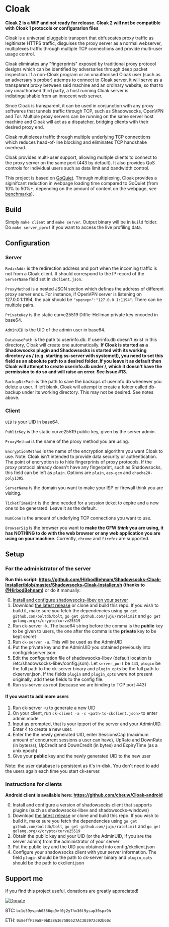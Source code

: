 # Cloak

**Cloak 2 is a WIP and not ready for release. Cloak 2 will not be compatible with Cloak 1 protocols or configurarion files**

Cloak is a universal pluggable transport that obfuscates proxy traffic as legitimate HTTPS traffic, disguises the proxy server as a normal webserver, multiplexes traffic through multiple TCP connections and provide multi-user usage control. 

Cloak eliminates any "fingerprints" exposed by traditional proxy protocol designs which can be identified by adversaries through deep packet inspection. If a non-Cloak program or an unauthorised Cloak user (such as an adversary's prober) attemps to connect to Cloak server, it will serve as a transparent proxy between said machine and an ordinary website, so that to any unauthorised third party, a host running Cloak server is indistinguishable from an innocent web server.

Since Cloak is transparent, it can be used in conjunction with any proxy softwares that tunnels traffic through TCP, such as Shadowsocks, OpenVPN and Tor. Multiple proxy servers can be running on the same server host machine and Cloak will act as a dispatcher, bridging clients with their desired proxy end.

Cloak multiplexes traffic through multiple underlying TCP connections which reduces head-of-line blocking and eliminates TCP handshake overhead.

Cloak provides multi-user support, allowing multiple clients to connect to the proxy server on the same port (443 by default). It also provides QoS controls for individual users such as data limit and bandwidth control.

This project is based on [GoQuiet](https://github.com/cbeuw/GoQuiet). Through multiplexing, Cloak provides a siginifcant reduction in webpage loading time compared to GoQuiet (from 10% to 50%+, depending on the amount of content on the webpage, see [benchmarks](https://github.com/cbeuw/Cloak/wiki/Web-page-loading-benchmarks)).

## Build
Simply `make client` and `make server`. Output binary will be in `build` folder.
Do `make server_pprof` if you want to access the live profiling data.

## Configuration

### Server
`RedirAddr` is the redirection address and port when the incoming traffic is not from a Cloak client. It should correspond to the IP record of the `ServerName` field set in `ckclient.json`.

`ProxyMethod` is a nested JSON section which defines the address of different proxy server ends. For instance, if OpenVPN server is listening on 127.0.0.1:1194, the pair should be `"openvpn":"127.0.0.1:1194"`. There can be multiple pairs.

`PrivateKey` is the static curve25519 Diffie-Hellman private key encoded in base64.

`AdminUID` is the UID of the admin user in base64.

`DatabasePath` is the path to userinfo.db. If userinfo.db doesn't exist in this directory, Cloak will create one automatically. **If Cloak is started as a Shadowsocks plugin and Shadowsocks is started with its working directory as / (e.g. starting ss-server with systemctl), you need to set this field as an absolute path to a desired folder. If you leave it as default then Cloak will attempt to create userinfo.db under /, which it doesn't have the permission to do so and will raise an error. See Issue #13.**

`BackupDirPath` is the path to save the backups of userinfo.db whenever you delete a user. If left blank, Cloak will attempt to create a folder called db-backup under its working directory. This may not be desired. See notes above.

### Client
`UID` is your UID in base64.

`PublicKey` is the static curve25519 public key, given by the server admin.

`ProxyMethod` is the name of the proxy method you are using.

`EncryptionMethod` is the name of the encryption algorithm you want Cloak to use. Note: Cloak isn't intended to provide data security or authentication. The point of encryption is to hide fingerprints of proxy protocols. If the proxy protocol already doesn't have any fingerprint, such as Shadowsocks, this field can be left as `plain`. Options are `plain`, `aes-gcm` and `chacha20-poly1305`.

`ServerName` is the domain you want to make your ISP or firewall think you are visiting.

`TicketTimeHint` is the time needed for a session ticket to expire and a new one to be generated. Leave it as the default.

`NumConn` is the amount of underlying TCP connections you want to use.

`BrowserSig` is the browser you want to **make the GFW _think_ you are using, it has NOTHING to do with the web browser or any web application you are using on your machine**. Currently, `chrome` and `firefox` are supported.

## Setup
### For the administrator of the server
**Run this script: https://github.com/HirbodBehnam/Shadowsocks-Cloak-Installer/blob/master/Shadowsocks-Cloak-Installer.sh (thanks to [@HirbodBehnam](https://github.com/HirbodBehnam))** or do it manually:

0. [Install and configure shadowsocks-libev on your server](https://github.com/shadowsocks/shadowsocks-libev#installation)
1. Download [the latest release](https://github.com/cbeuw/Cloak/releases) or clone and build this repo. If you wish to build it, make sure you fetch the dependencies using `go get github.com/boltdb/bolt`, `go get github.com/juju/ratelimit` and `go get golang.org/x/crypto/curve25519`
2. Run ck-server -k. The base64 string before the comma is the **public** key to be given to users, the one after the comma is the **private** key to be kept secret
3. Run `ck-server -u`. This will be used as the AdminUID
4. Put the private key and the AdminUID you obtained previously into config/ckserver.json
5. Edit the configuration file of shadowsocks-libev (default location is /etc/shadowsocks-libev/config.json). Let `server_port` be `443`, `plugin` be the full path to the ck-server binary and `plugin_opts` be the full path to ckserver.json. If the fields `plugin` and `plugin_opts` were not present originally, add these fields to the config file.
6. Run ss-server as root (because we are binding to TCP port 443)

#### If you want to add more users
1. Run ck-server -u to generate a new UID
2. On your client, run `ck-client -a -c <path-to-ckclient.json>` to enter admin mode
3. Input as prompted, that is your ip:port of the server and your AdminUID. Enter 4 to create a new user.
4. Enter the the newly generated UID, enter SessionsCap (maximum amount of concurrent sessions a user can have), UpRate and DownRate (in bytes/s), UpCredit and DownCredit (in bytes) and ExpiryTime (as a unix epoch)
5. Give your **public** key and the newly generated UID to the new user

Note: the user database is persistent as it's in-disk. You don't need to add the users again each time you start ck-server.

### Instructions for clients
**Android client is available here: https://github.com/cbeuw/Cloak-android**

0. Install and configure a version of shadowsocks client that supports plugins (such as shadowsocks-libev and shadowsocks-windows)
1. Download [the latest release](https://github.com/cbeuw/Cloak/releases) or clone and build this repo. If you wish to build it, make sure you fetch the dependencies using `go get github.com/boltdb/bolt`, `go get github.com/juju/ratelimit` and `go get golang.org/x/crypto/curve25519`
2. Obtain the public key and your UID (or the AdminUID, if you are the server admin) from the administrator of your server
3. Put the public key and the UID you obtained into config/ckclient.json
4. Configure your shadowsocks client with your server information. The field `plugin` should be the path to ck-server binary and `plugin_opts` should be the path to ckclient.json

## Support me
If you find this project useful, donations are greatly appreciated!

[![Donate](https://img.shields.io/badge/Donate-PayPal-green.svg)](https://www.paypal.com/cgi-bin/webscr?cmd=_s-xclick&hosted_button_id=SAUYKGSREP8GL&source=url)

BTC: `bc1q59yvpnh0356qq9vf0j2y7hx36t9ysap30spx9h`

ETH: `0x8effF29a8F9bD38A367580527AC303972c92b60c`
